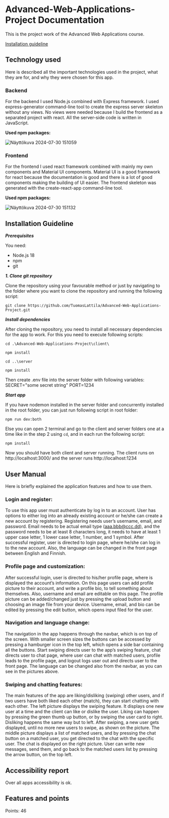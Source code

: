 # Advanced-Web-Applications-Project Documentation
This is the project work of the Advanced Web Applications course.

[Installation guideline](docs/install.md)

## Technology used
Here is described all the important technologies used in the project, what they are for, and why they were chosen for this app.
### Backend
For the backend I used Node.js combined with Express framework. I used express-generator command-line tool to create the express server skeleton without any views. No views were needed because I build the frontend as a separated project with react. All the server-side code is written in JavaScript. 

**Used npm packages:**

![Näyttökuva 2024-07-30 151059](https://github.com/user-attachments/assets/9552999a-91cc-4999-b2f1-7b5a7e78bffc)<!-- {width=500px height=600px} -->

### Frontend
For the frontend I used react framework combined with mainly my own components and Material UI components.  Material UI is a good framework for react because the documentation is good and there is a lot of good components making the building of UI easier. The frontend skeleton was generated with the create-react-app command-line tool.

**Used npm packages:**

![Näyttökuva 2024-07-30 151132](https://github.com/user-attachments/assets/3dafad2e-4b4e-442a-a8a6-f7cf15ee2fd6)<!-- {width=500px height=600px} -->

## Installation Guideline
***Prerequisites***

You need:
- Node.js 18
- npm
- git


***1. Clone git repository***

Clone the repository using your favourable method or just by navigating to the folder where you want to clone the repository and running the following script:

`git clone https://github.com/TuomasLattila/Advanced-Web-Applications-Project.git`

***Install dependencies***

After cloning the repository, you need to install all necessary dependencies for the app to work. For this you need to execute following scripts:

`cd .\Advanced-Web-Applications-Project\client\`

`npm install`

`cd ..\server`

`npm install`

Then create .env file into the server folder with following variables:
SECRET="some secret string"
PORT=1234

***Start app***

If you have nodemon installed in the server folder and concurrently installed in the root folder, you can just run following script in root folder:

`npm run dev:both`

Else you can open 2 terminal and go to the client and server folders one at a time like in the step 2 using `cd`, and in each run the following script:

`npm install`

Now you should have both client and server running. The client runs on http://localhost:3000/ and the server runs http://localhost:1234

## User Manual
Here is briefly explained the application features and how to use them. 

### Login and register:



To use this app user must authenticate by log in to an account. User has options to either log into an already existing account or he/she can create a new account by registering. Registering needs user’s username, email, and password. Email needs to be actual email type (aaa.bbb@ccc.dd), and the password needs to be at least 8 characters long, it needs to have at least 1 upper case letter, 1 lower case letter, 1 number, and 1 symbol. After successful register, user is directed to login page, where he/she can log in to the new account. Also, the language can be changed in the front page between English and Finnish.

### Profile page and customization:



After successful login, user is directed to his/her profile page, where is displayed the account’s information. On this page users can add profile picture to their account, and write a profile bio, to tell something about themselves. Also, username and email are editable on this page. The profile picture can be added/changed just by pressing the upload button and choosing an image file from your device. Username, email, and bio can be edited by pressing the edit button, which opens input filed for the user.

### Navigation and language change:



The navigation in the app happens through the navbar, which is on top of the screen. With smaller screen sizes the buttons can be accessed by pressing a hamburger icon in the top left, which opens a side bar containing all the buttons. Start swiping directs user to the app’s swiping feature, chat directs user to chat page, where user can chat with matched users, profile leads to the profile page, and logout logs user out and directs user to the front page. The language can be changed also from the navbar, as you can see in the pictures above.

### Swiping and chatting features:



The main features of the app are liking/disliking (swiping) other users, and if two users have both liked each other (match), they can start chatting with each other. The left picture displays the swiping feature. It displays one new user at a time and the client can like or dislike the user. Liking can happen by pressing the green thumb up button, or by swiping the user card to right. Disliking happens the same way but to left. After swiping, a new user gets displayed, until no more new users to swipe, as shown on the picture. The middle picture displays a list of matched users, and by pressing the chat button on a matched user, you get directed to the chat with the specific user. The chat is displayed on the right picture. User can write new messages, send them, and go back to the matched users list by pressing the arrow button, on the top left.

## Accessibility report



Over all apps accessibility is ok.

## Features and points

Points: 46